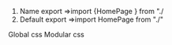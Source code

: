 1. Name export =>import {HomePage } from "./
2. Default export =>import HomePage from "./"


Global css
Modular css